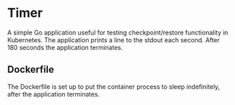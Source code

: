 # Timer
A simple Go application useful for testing checkpoint/restore functionality in Kubernetes. The application prints
a line to the stdout each second. After 180 seconds the application terminates.

## Dockerfile
The Dockerfile is set up to put the container process to sleep indefinitely, after the application terminates.